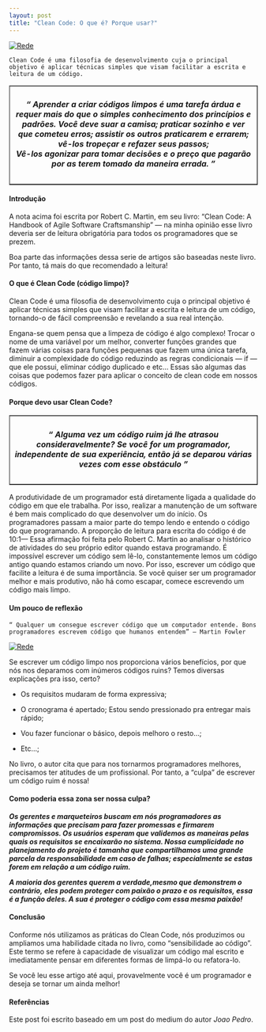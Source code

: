 ```yaml
---
layout: post
title: "Clean Code: O que é? Porque usar?"
---
```


[![Rede](https://blogs.unsw.edu.au/nowideas/files/2019/11/diseno-web.jpg)](https://blogs.unsw.edu.au/nowideas/files/2019/11/diseno-web.jpg)

``
Clean Code é uma filosofia de desenvolvimento cuja o principal objetivo é aplicar técnicas simples que visam facilitar a escrita e leitura de um código. 
``


<table border="1" cellpadding="12">
  <tr>
    <th>
    <h5>
    “ Aprender a criar códigos limpos é uma tarefa árdua e requer mais do que o simples conhecimento dos princípios e padrões. Você deve suar a camisa; praticar sozinho e ver que cometeu erros; 
    assistir os outros praticarem e errarem; vê-los tropeçar e refazer seus passos;
    <br>
    Vê-los agonizar para tomar decisões e o preço que pagarão por as terem tomado da maneira errada. ”
    </h5>
    </th>
  </tr>
</table>

#### Introdução

A nota acima foi escrita por Robert C. Martin, em seu livro: “Clean Code: A Handbook of Agile Software Craftsmanship” — na minha opinião esse livro deveria ser de leitura obrigatória para todos os programadores que se prezem.

Boa parte das informações dessa serie de artigos são baseadas neste livro. Por tanto, tá mais do que recomendado a leitura!

#### O que é Clean Code (código limpo)?

Clean Code é uma filosofia de desenvolvimento cuja o principal objetivo é aplicar técnicas simples que visam facilitar a escrita e leitura de um código, tornando-o de fácil compreensão e revelando a sua real intenção.

Engana-se quem pensa que a limpeza de código é algo complexo! Trocar o nome de uma variável por um melhor, converter funções grandes que fazem várias coisas para funções pequenas que fazem uma única tarefa, diminuir a complexidade do código reduzindo as regras condicionais — if — que ele possui, eliminar código duplicado e etc… Essas são algumas das coisas que podemos fazer para aplicar o conceito de clean code em nossos códigos.

#### Porque devo usar Clean Code?

<table border="1" cellpadding="2">
  <tr>
    <th>
<h5>“ Alguma vez um código ruim já lhe atrasou consideravelmente? Se você for um programador, independente de sua experiência, então já se deparou várias vezes com esse obstáculo ”</h5>
   </th>
  </tr>
</table>


A produtividade de um programador está diretamente ligada a qualidade do código em que ele trabalha. Por isso, realizar a manutenção de um software é bem mais complicado do que desenvolver um do início. Os programadores passam a maior parte do tempo lendo e entendo o código do que programando. A proporção de leitura para escrita do código é de 10:1— Essa afirmação foi feita pelo Robert C. Martin ao analisar o histórico de atividades do seu próprio editor quando estava programando.
É impossível escrever um código sem lê-lo, constantemente lemos um código antigo quando estamos criando um novo. Por isso, escrever um código que facilite a leitura é de suma importância. Se você quiser ser um programador melhor e mais produtivo, não há como escapar, comece escrevendo um código mais limpo.

#### Um pouco de reflexão

``
“ Qualquer um consegue escrever código que um computador entende. Bons programadores escrevem código que humanos entendem” — Martin Fowler
``

[![Rede](https://miro.medium.com/max/1400/1*5avys5_XC2o0Ad5c4PjutQ.jpeg)](https://miro.medium.com/max/1400/1*5avys5_XC2o0Ad5c4PjutQ.jpeg)

Se escrever um código limpo nos proporciona vários benefícios, por que nós nos deparamos com inúmeros códigos ruins? Temos diversas explicações pra isso, certo?

* Os requisitos mudaram de forma expressiva;

* O cronograma é apertado;
Estou sendo pressionado pra entregar mais rápido;

* Vou fazer funcionar o básico, depois melhoro o resto…;

* Etc…;

No livro, o autor cita que para nos tornarmos programadores melhores, precisamos ter atitudes de um profissional. Por tanto, a “culpa” de escrever um código ruim é nossa!

#### Como poderia essa zona ser nossa culpa?


***Os gerentes e marqueteiros buscam em nós programadores as informações que precisam para fazer promessas e firmarem compromissos. Os usuários esperam que validemos as maneiras pelas quais os requisitos se encaixarão no sistema. Nossa cumplicidade no planejamento do projeto é tamanha que compartilhamos uma grande parcela da responsabilidade em caso de falhas; especialmente se estas forem em relação a um código ruim.***

***A maioria dos gerentes querem a verdade,mesmo que demonstrem o contrário, eles podem proteger com paixão o prazo e os requisitos, essa é a função deles. A sua é proteger o código com essa mesma paixão!***


#### Conclusão

Conforme nós utilizamos as práticas do Clean Code, nós produzimos ou ampliamos uma habilidade citada no livro, como “sensibilidade ao código”. Este termo se refere à capacidade de visualizar um código mal escrito e imediatamente pensar em diferentes formas de limpá-lo ou refatora-lo.

Se você leu esse artigo até aqui, provavelmente você é um programador e deseja se tornar um ainda melhor!

#### Referências

Este post foi escrito baseado em um post do medium do autor *Joao* *Pedro*.
